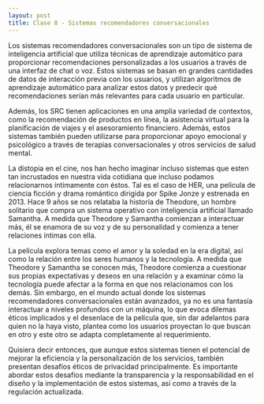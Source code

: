 ```yaml
---
layout: post
title: Clase 8 - Sistemas recomendadores conversacionales
---
```


Los sistemas recomendadores conversacionales son un tipo de sistema de inteligencia artificial que utiliza técnicas de aprendizaje automático para proporcionar recomendaciones personalizadas a los usuarios a través de una interfaz de chat o voz. Estos sistemas se basan en grandes cantidades de datos de interacción previa con los usuarios, y utilizan algoritmos de aprendizaje automático para analizar estos datos y predecir qué recomendaciones serían más relevantes para cada usuario en particular.

Además, los SRC tienen aplicaciones en una amplia variedad de contextos, como la recomendación de productos en línea, la asistencia virtual para la planificación de viajes y el asesoramiento financiero. Además, estos sistemas también pueden utilizarse para proporcionar apoyo emocional y psicológico a través de terapias conversacionales y otros servicios de salud mental.

La distopia en el cine, nos han hecho imaginar incluso sistemas que esten tan incrustados en nuestra vida cotidiana que incluso podamos relacionarnos íntimamente con éstos. Tal es el caso de HER, una película de ciencia ficción y drama romántico dirigida por Spike Jonze y estrenada en 2013. Hace 9 años se nos relataba la historia de Theodore, un hombre solitario que compra un sistema operativo con inteligencia artificial llamado Samantha. A medida que Theodore y Samantha comienzan a interactuar más, él se enamora de su voz y de su personalidad y comienza a tener relaciones íntimas con ella.

La película explora temas como el amor y la soledad en la era digital, así como la relación entre los seres humanos y la tecnología. A medida que Theodore y Samantha se conocen más, Theodore comienza a cuestionar sus propias expectativas y deseos en una relación y a examinar cómo la tecnología puede afectar a la forma en que nos relacionamos con los demás. Sin embargo, en el mundo actual donde los sistemas recomendadores conversacionales están avanzados, ya no es una fantasía interactuar a niveles profundos con un máquina, lo que evoca dilemas éticos implicados y el desenlace de la película que, sin dar adelantos para quien no la haya visto, plantea como los usuarios proyectan lo que buscan en otro y este otro se adapta completamente al requerimiento.

Quisiera decir entonces, que aunque estos sistemas tienen el potencial de mejorar la eficiencia y la personalización de los servicios, también presentan desafíos éticos de privacidad principalmente. Es importante abordar estos desafíos mediante la transparencia y la responsabilidad en el diseño y la implementación de estos sistemas, así como a través de la regulación actualizada.
